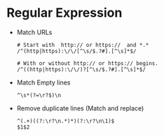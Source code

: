 <h1>Regular Expression</h1>


- Match URLs
  ```
  # Start with  http:// or https://  and *.*
  /^(http|https):\/\/[^\s/$.?#].[^\s]*$/

  # With or without http:// or https:// begins.
  /^((http|https):\/\/)?[^\s/$.?#].[^\s]*$/
  ```


- Match Empty lines  
  ```
  ^\s*(?=\r?$)\n
  ```

- Remove duplicate lines (Match and replace)
  ```
  ^(.+)((?:\r?\n.*)*)(?:\r?\n\1)$
  $1$2
  ```
